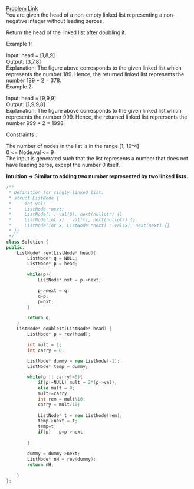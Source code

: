 [Problem Link](https://leetcode.com/problems/double-a-number-represented-as-a-linked-list/description/?envType=daily-question&envId=2024-05-07)<br>
You are given the head of a non-empty linked list representing a non-negative integer without leading zeroes.<br>

Return the head of the linked list after doubling it.<br>

Example 1:<br>

Input: head = [1,8,9]<br>
Output: [3,7,8]<br>
Explanation: The figure above corresponds to the given linked list which represents the number 189. Hence, the returned linked list represents the number 189 * 2 = 378.<br>
Example 2:<br>

Input: head = [9,9,9]<br>
Output: [1,9,9,8]<br>
Explanation: The figure above corresponds to the given linked list which represents the number 999. Hence, the returned linked list reprersents the number 999 * 2 = 1998. <br>
 

Constraints :<br>

The number of nodes in the list is in the range [1, 10^4]<br>
0 <= Node.val <= 9<br>
The input is generated such that the list represents a number that does not have leading zeros, except the number 0 itself.<br>

__Intuition -> Similar to adding two number represented by two linked lists.__
```C++
/**
 * Definition for singly-linked list.
 * struct ListNode {
 *     int val;
 *     ListNode *next;
 *     ListNode() : val(0), next(nullptr) {}
 *     ListNode(int x) : val(x), next(nullptr) {}
 *     ListNode(int x, ListNode *next) : val(x), next(next) {}
 * };
 */
class Solution {
public:
    ListNode* rev(ListNode* head){
        ListNode* q = NULL;
        ListNode* p = head;

        while(p){
            ListNode* nxt = p->next;

            p->next = q;
            q=p;
            p=nxt;
        }

        return q;
    }
    ListNode* doubleIt(ListNode* head) {
        ListNode* p = rev(head);

        int mult = 1;
        int carry = 0;

        ListNode* dummy = new ListNode(-1);
        ListNode* temp = dummy;

        while(p || carry!=0){
            if(p!=NULL) mult = 2*(p->val);
            else mult = 0;
            mult+=carry;
            int rem = mult%10;
            carry = mult/10;
            
            ListNode* t = new ListNode(rem);
            temp->next = t;
            temp=t;
            if(p)   p=p->next;
            
        }

        dummy = dummy->next;
        ListNode* nH = rev(dummy);
        return nH;
        
    }
};
```
